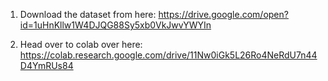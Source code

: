 1) Download the dataset from here:
https://drive.google.com/open?id=1uHnKllw1W4DJQG88Sy5xb0VkJwvYWYIn

2) Head over to colab over here:
https://colab.research.google.com/drive/11Nw0iGk5L26Ro4NeRdU7n44D4YmRUs84
